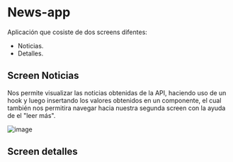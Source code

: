# News-app

Aplicación que cosiste de dos screens difentes:
* Noticias.
* Detalles.

## Screen Noticias
Nos permite visualizar las noticias obtenidas de la API, haciendo uso de un hook y luego insertando los valores obtenidos en un componente, el cual también nos permitira navegar hacia nuestra segunda screen con la ayuda de el "leer más".

 
![image](https://github.com/IanRodriguez00/news-mobile/assets/74162126/0cd61e4c-2b87-4303-8aaa-18e775e2fe17)

## Screen detalles
